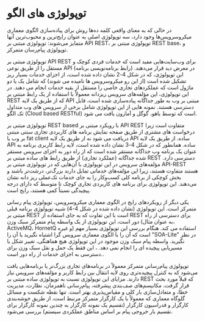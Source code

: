 # توپولوژی های الگو

در حالی که به معنای واقعی کلمه ده‌ها روش برای پیاده‌سازی الگوی معماری میکروسرویس‌ها وجود دارد، سه توپولوژی اصلی به عنوان رایج‌ترین و محبوب‌ترین آنها متمایز می‌شوند: توپولوژی مبتنی بر API REST، توپولوژی مبتنی بر REST base، و توپولوژی پیام‌رسان متمرکز.

توپولوژی مبتنی بر API REST برای وب‌سایت‌هایی مفید است که خدمات فردی کوچک و مستقل را از طریق نوعی API (رابط برنامه‌نویسی برنامه) در معرض دید قرار می‌دهند. این توپولوژی، که در شکل 4-2 نشان داده شده است، از اجزای خدمات بسیار ریز تشکیل شده است (از این رو میکروسرویس ها نامیده می شوند) که شامل یک یا دو ماژول است که عملکردهای تجاری خاصی را مستقل از بقیه خدمات انجام می دهند. در این توپولوژی، این مؤلفه‌های سرویس ریزدانه معمولاً با استفاده از یک رابط مبتنی بر REST که از طریق یک لایه API مبتنی بر وب به طور جداگانه پیاده‌سازی شده است، قابل دسترسی هستند. نمونه هایی از این توپولوژی شامل برخی از سرویس های وب متداول تک الگو (Cloud based RESTful) است که توسط یاهو، گوگل و آمازون یافت می شود.

توپولوژی مبتنی بر REST based با رویکرد مبتنی بر API REST متفاوت است زیرا درخواست های مشتری از طریق صفحه نمایش برنامه های کاربردی تجاری سنتی مبتنی بر وب یا fat client دریافت می شود نه از طریق یک لایه API ساده. از طریق یک لایه API ساده. همانطور که در شکل 4-3 نشان داده شده است، لایه رابط کاربری برنامه به عنوان یک برنامه وب جداگانه مستقر شده است که از راه دور به اجزای سرویس مستقر شده جداگانه (عملکرد تجاری) از طریق رابط های ساده مبتنی بر REST دسترسی دارد. مؤلفه‌های سرویس در این توپولوژی با آن‌هایی که در توپولوژی مبتنی بر API-REST هستند متفاوت هستند، زیرا این مؤلفه‌های خدماتی تمایل دارند بزرگ‌تر، درشت‌تر باشند و بخش کوچکی از برنامه کلی کسب‌وکار را به جای خدمات تک‌عملی ریز دانه نشان می‌دهند. این توپولوژی برای برنامه های کاربردی تجاری کوچک تا متوسط که دارای درجه پیچیدگی نسبتاً کمی هستند، رایج است.

یکی دیگر از رویکردهای رایج در الگوی معماری میکروسرویس، توپولوژی پیام رسانی متمرکز است. این توپولوژی (نشان داده شده در شکل 4-4) شبیه توپولوژی برنامه قبلی مبتنی بر REST است با این تفاوت که به جای استفاده از REST برای دسترسی از راه دور است، این توپولوژی از یک واسطه پیام متمرکز سبک وزن (به عنوان مثال، ActiveMQ، HornetQ و غیره) استفاده می کند. هنگام بررسی این توپولوژی بسیار مهم است که آن را با الگوی معماری سرویس گرا اشتباه نگیرید یا آن را "SOA-Lite" در نظر نگیرید. واسطه پیام سبک وزن موجود در این توپولوژی هیچ هماهنگی، تغییر شکل یا مسیریابی پیچیده ای را انجام نمی دهد. ، این فقط یک حمل و نقل سبک وزن برای دسترسی به اجزای خدمات از راه دور است..

توپولوژی پیام‌رسانی متمرکز معمولاً در برنامه‌های تجاری بزرگ‌تر یا برنامه‌هایی یافت می‌شود که به کنترل پیچیده‌تری روی لایه انتقال بین رابط کاربر و مؤلفه‌های سرویس نیاز دارند. مزایای این توپولوژی نسبت به توپولوژی ساده مبتنی بر REST که قبلاً مورد بحث قرار گرفت، مکانیسم‌های صف‌بندی پیشرفته، پیام‌رسانی ناهمزمان، نظارت، مدیریت خطا، و متعادل‌سازی بار کلی و مقیاس‌پذیری بهتر است. تنها نقطه شکست و مسائل گلوگاه معماری که معمولاً با یک کارگزار متمرکز مرتبط است، از طریق خوشه‌بندی کارگزار و فدراسیون کارگزار (تقسیم یک نمونه کارگزار به چندین نمونه کارگزار برای تقسیم بار خروجی پیام بر اساس مناطق عملکردی سیستم) بررسی می‌شود.
